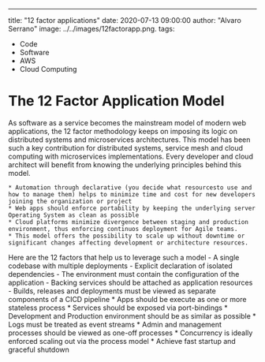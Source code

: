 ---
title: "12 factor applications"
date: 2020-07-13 09:00:00
author: "Alvaro Serrano"
image: ../../images/12factorapp.png.
tags:
  - Code
  - Software
  - AWS
  - Cloud Computing

# The 12 Factor Application Model

As software as a service becomes the mainstream model of modern web applications, the 12 factor methodology keeps on imposing its logic on distributed systems and microservices architectures. This model has been such a key contribution for distributed systems, service mesh and cloud computing with microservices implementations. Every developer and cloud architect will benefit from knowing the underlying principles behind this model.

    * Automation through declarative (you decide what resourcesto use and how to manage them) helps to minimize time and cost for new developers joining the organization or project
    * Web apps should enforce portability by keeping the underlying server Operating System as clean as possible
    * Cloud platforms minimize divergence between staging and production environment, thus enforcing continuos deployment for Agile teams.
    * This model offers the possibility to scale up without downtime or significant changes affecting development or architecture resources.

Here are the 12 factors that help us to leverage such a model
    - A single codebase with multiple deployments
    - Explicit declaration of isolated dependencies
    - The environment must contain the configuration of the application
    - Backing services should be attached as application resources
    - Builds, releases and deployments must be viewed as separate components of a CICD pipeline
    * Apps should be execute as one or more stateless process
    * Services should be exposed via port-bindings
    * Development and Production environment should be as similar as possible
    * Logs must be treated as event streams
    * Admin and management processes should be viewed as one-off processes
    * Concurrency is ideally enforced scaling out via the process model
    * Achieve fast startup and graceful shutdown
